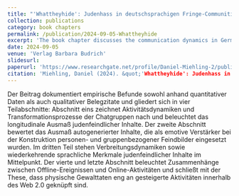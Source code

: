 ```yaml
---
title: "'Whattheyhide': Judenhass in deutschsprachigen Fringe-Communities auf Telegram"
collection: publications
category: book chapters
permalink: /publication/2024-09-05-Whattheyhide
excerpt: 'The book chapter discusses the communication dynamics in German fringe web communities on Telegram and the platform "Whattheyhide".'
date: 2024-09-05
venue: 'Verlag Barbara Budrich'
slidesurl: 
paperurl: 'https://www.researchgate.net/profile/Daniel-Miehling-2/publication/383769124_Whattheyhide_Judenhass_in_deutschsprachigen_Fringe-Communities_auf_Telegram/links/66d970062390e50b2c540849/Whattheyhide-Judenhass-in-deutschsprachigen-Fringe-Communities-auf-Telegram.pdf?_tp=eyJjb250ZXh0Ijp7ImZpcnN0UGFnZSI6InByb2ZpbGUiLCJwYWdlIjoicHVibGljYXRpb24iLCJwcmV2aW91c1BhZ2UiOiJwcm9maWxlIn19'
citation: 'Miehling, Daniel (2024). &quot;'Whattheyhide': Judenhass in deutschsprachigen Fringe-Communities auf Telegram.&quot; <i>In Luca Zarbock, Salome Richter, Marc Seul, Franziska Thurau, Andreas Borsch, Luisa Gärtner et al. (Eds.): Antisemitismus zwischen Latenz und Leidenschaft. Kommunikations- und Äußerungsformen des Judenhasses im Wandel. 1st. Leverkusen-Opladen: Verlag Barbara Budrich (Trierer Beiträge zur interdisziplinären Antisemitismusforschung, 2.</i>. pp. 101–120.'
---
```


Der Beitrag dokumentiert empirische Befunde sowohl anhand quantitativer Daten als auch qualitativer Belegzitate und gliedert sich in vier Teilabschnitte: Abschnitt eins zeichnet Aktivitätsdynamiken und Transformationsprozesse der Chatgruppen nach und beleuchtet das longitudinale Ausmaß judenfeindlicher Inhalte. Der zweite Abschnitt bewertet das Ausmaß autogenerierter Inhalte, die als emotive Verstärker bei der Konstruktion personen- und gruppenbezogener Feindbilder eingesetzt wurden. Im dritten Teil stehen Verbreitungsdynamiken sowie wiederkehrende sprachliche Merkmale judenfeindlicher Inhalte im Mittelpunkt. Der vierte und letzte Abschnitt beleuchtet Zusammenhänge zwischen Offline-Ereignissen und Online-Aktivitäten und schließt mit der These, dass physische Gewalttaten eng an gesteigerte Aktivitäten innerhalb des Web 2.0 geknüpft sind.
